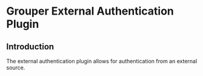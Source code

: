 Grouper External Authentication Plugin
======================================

## Introduction
The external authentication plugin allows for authentication from an external source.